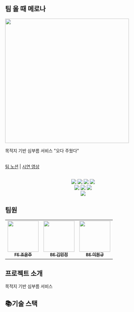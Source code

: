 ## 팀 올 때 메로나 
<img src="https://github.com/Team-Merona/Merona-Backend/assets/85729858/e14f081f-02e7-4f60-a3f3-8fe53dffa298" width="400" height="400"/>


목적지 기반 심부름 서비스 "오다 주웠다"  
<br>


[팀 노션](https://bubbly-silicon-1b9.notion.site/2c6eb7aa93a84aee9d16a001ba3ecc95) | 
[시연 영상]()


<br>

<div align=center>
<img src="https://img.shields.io/badge/java-007396?style=for-the-badge&logo=java&logoColor=white">
<img src="https://img.shields.io/badge/springboot-6DB33F?style=for-the-badge&logo=springboot&logoColor=white">
<img src="https://img.shields.io/badge/AWS-232F3E?style=for-the-badge&logo=Amazon AWS&logoColor=white">
<img src="https://img.shields.io/badge/MySQL-4479A1?style=for-the-badge&logo=MySQL&logoColor=white">
<br>
<img src="https://img.shields.io/badge/Kotlin-7F52FF?style=for-the-badge&logo=Kotlin&logoColor=white">
<img src="https://img.shields.io/badge/Android Studio-3DDC84?style=for-the-badge&logo=Android Studio&logoColor=white">
<img src="https://img.shields.io/badge/firebase-FFCA28?style=for-the-badge&logo=firebase&logoColor=white">
<br>

<img src="https://img.shields.io/badge/swagger-85EA2D?style=for-the-badge&logo=swagger&logoColor=white">
  
</div>


## 팀원
<table>
  <tbody>
    <tr>
      <td align="center"><a href="https://github.com/choyunju"><img src="https://avatars.githubusercontent.com/u/99892677?v=4" width="100px;" alt=""/><br /><sub><b>FE 조윤주 </b></sub></a><br /></td>
      <td align="center"><a href="https://github.com/minjeongkk"><img src="https://avatars.githubusercontent.com/u/69973291?v=4" width="100px;" alt=""/><br /><sub><b>BE 김민정 </b></sub></a><br /></td>
      <td align="center"><a href="https://github.com/OneK-2"><img src="https://avatars.githubusercontent.com/u/85729858?v=4" width="100px;" alt=""/><br /><sub><b>BE 이원규 </b></sub></a><br /></td>
    </tr>
  </tbody>
</table>


## 프로젝트 소개
목적지 기반 심부름 서비스

## 📚기술 스택
